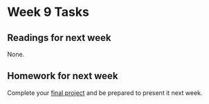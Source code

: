 Week 9 Tasks
============

Readings for next week
----------------------

None.

Homework for next week
---------------------

Complete your [final project](https://github.com/aipdx-wdim387/final-project) and be prepared to present it next week.
